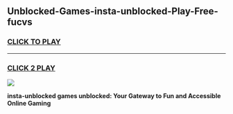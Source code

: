 
## Unblocked-Games-insta-unblocked-Play-Free-fucvs
<h3>
<a href="https://premium76.site?title=insta-unblocked&ref=12A">CLICK TO PLAY</a></h3>
<hr>

<h3>
<a href="https://premium76.site?title=insta-unblocked&ref=12A">CLICK 2 PLAY</a>
  
</h3>

<a href="https://premium76.site?title=insta-unblocked&ref=12A"><img src="https://clearcache.store/games.png"></a>


**insta-unblocked games unblocked: Your Gateway to Fun and Accessible Online Gaming**
